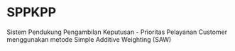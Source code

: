 # SPPKPP
Sistem Pendukung Pengambilan Keputusan - Prioritas Pelayanan Customer menggunakan metode Simple Additive Weighting (SAW)
